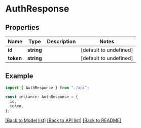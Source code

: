 # AuthResponse

## Properties

| Name      | Type       | Description | Notes                  |
| --------- | ---------- | ----------- | ---------------------- |
| **id**    | **string** |             | [default to undefined] |
| **token** | **string** |             | [default to undefined] |

## Example

```typescript
import { AuthResponse } from "./api";

const instance: AuthResponse = {
  id,
  token,
};
```

[[Back to Model list]](../README.md#documentation-for-models) [[Back to API list]](../README.md#documentation-for-api-endpoints) [[Back to README]](../README.md)
